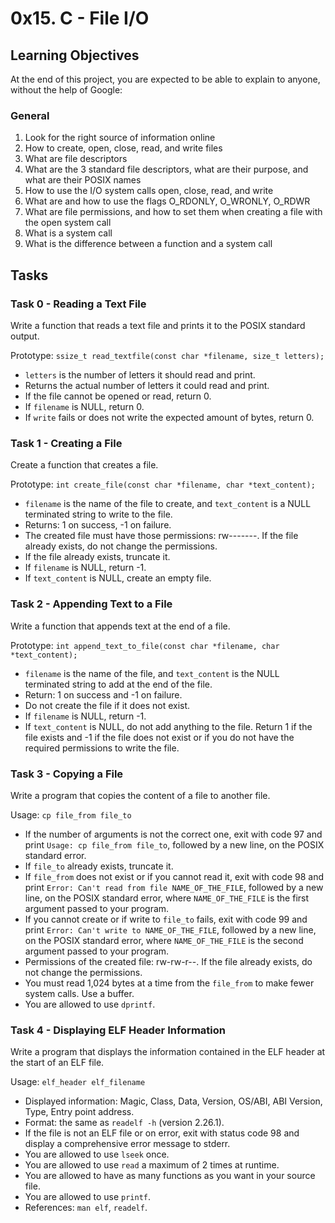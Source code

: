 # 0x15. C - File I/O

## Learning Objectives
At the end of this project, you are expected to be able to explain to anyone, without the help of Google:

### General
1. Look for the right source of information online
2. How to create, open, close, read, and write files
3. What are file descriptors
4. What are the 3 standard file descriptors, what are their purpose, and what are their POSIX names
5. How to use the I/O system calls open, close, read, and write
6. What are and how to use the flags O_RDONLY, O_WRONLY, O_RDWR
7. What are file permissions, and how to set them when creating a file with the open system call
8. What is a system call
9. What is the difference between a function and a system call

## Tasks

### Task 0 - Reading a Text File
Write a function that reads a text file and prints it to the POSIX standard output.

Prototype: `ssize_t read_textfile(const char *filename, size_t letters);`
- `letters` is the number of letters it should read and print.
- Returns the actual number of letters it could read and print.
- If the file cannot be opened or read, return 0.
- If `filename` is NULL, return 0.
- If `write` fails or does not write the expected amount of bytes, return 0.

### Task 1 - Creating a File
Create a function that creates a file.

Prototype: `int create_file(const char *filename, char *text_content);`
- `filename` is the name of the file to create, and `text_content` is a NULL terminated string to write to the file.
- Returns: 1 on success, -1 on failure.
- The created file must have those permissions: rw-------. If the file already exists, do not change the permissions.
- If the file already exists, truncate it.
- If `filename` is NULL, return -1.
- If `text_content` is NULL, create an empty file.

### Task 2 - Appending Text to a File
Write a function that appends text at the end of a file.

Prototype: `int append_text_to_file(const char *filename, char *text_content);`
- `filename` is the name of the file, and `text_content` is the NULL terminated string to add at the end of the file.
- Return: 1 on success and -1 on failure.
- Do not create the file if it does not exist.
- If `filename` is NULL, return -1.
- If `text_content` is NULL, do not add anything to the file. Return 1 if the file exists and -1 if the file does not exist or if you do not have the required permissions to write the file.

### Task 3 - Copying a File
Write a program that copies the content of a file to another file.

Usage: `cp file_from file_to`
- If the number of arguments is not the correct one, exit with code 97 and print `Usage: cp file_from file_to`, followed by a new line, on the POSIX standard error.
- If `file_to` already exists, truncate it.
- If `file_from` does not exist or if you cannot read it, exit with code 98 and print `Error: Can't read from file NAME_OF_THE_FILE`, followed by a new line, on the POSIX standard error, where `NAME_OF_THE_FILE` is the first argument passed to your program.
- If you cannot create or if write to `file_to` fails, exit with code 99 and print `Error: Can't write to NAME_OF_THE_FILE`, followed by a new line, on the POSIX standard error, where `NAME_OF_THE_FILE` is the second argument passed to your program.
- Permissions of the created file: rw-rw-r--. If the file already exists, do not change the permissions.
- You must read 1,024 bytes at a time from the `file_from` to make fewer system calls. Use a buffer.
- You are allowed to use `dprintf`.

### Task 4 - Displaying ELF Header Information
Write a program that displays the information contained in the ELF header at the start of an ELF file.

Usage: `elf_header elf_filename`
- Displayed information: Magic, Class, Data, Version, OS/ABI, ABI Version, Type, Entry point address.
- Format: the same as `readelf -h` (version 2.26.1).
- If the file is not an ELF file or on error, exit with status code 98 and display a comprehensive error message to stderr.
- You are allowed to use `lseek` once.
- You are allowed to use `read` a maximum of 2 times at runtime.
- You are allowed to have as many functions as you want in your source file.
- You are allowed to use `printf`.
- References: `man elf`, `readelf`.
